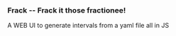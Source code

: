 ### Frack -- Frack it those fractionee! ###


A WEB UI to generate intervals from a yaml file all in JS
